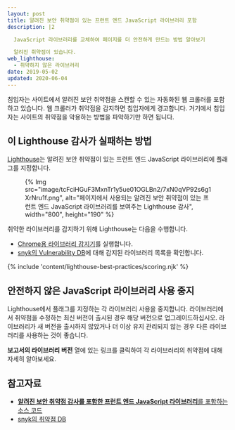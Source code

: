 ```yaml
---
layout: post
title: 알려진 보안 취약점이 있는 프런트 엔드 JavaScript 라이브러리 포함
description: |2

  JavaScript 라이브러리를 교체하여 페이지를 더 안전하게 만드는 방법 알아보기

  알려진 취약점이 있습니다.
web_lighthouse:
  - 취약하지 않은 라이브러리
date: 2019-05-02
updated: 2020-06-04
---
```


침입자는 사이트에서 알려진 보안 취약점을 스캔할 수 있는 자동화된 웹 크롤러를 포함하고 있습니다. 웹 크롤러가 취약점을 감지하면 침입자에게 경고합니다. 거기에서 침입자는 사이트의 취약점을 악용하는 방법을 파악하기만 하면 됩니다.

## 이 Lighthouse 감사가 실패하는 방법

[Lighthouse](https://developer.chrome.com/docs/lighthouse/overview/)는 알려진 보안 취약점이 있는 프런트 엔드 JavaScript 라이브러리에 플래그를 지정합니다.

<figure>{% Img src="image/tcFciHGuF3MxnTr1y5ue01OGLBn2/7xN0qVP92s6g1XrNru1f.png", alt="페이지에서 사용되는 알려진 보안 취약점이 있는 프런트 엔드 JavaScript 라이브러리를 보여주는 Lighthouse 감사", width="800", height="190" %}</figure>

취약한 라이브러리를 감지하기 위해 Lighthouse는 다음을 수행합니다.

- [Chrome용 라이브러리 감지기](https://www.npmjs.com/package/js-library-detector)를 실행합니다.
- [snyk의 Vulnerability DB](https://snyk.io/vuln?packageManager=all)에 대해 감지된 라이브러리 목록을 확인합니다.

{% include 'content/lighthouse-best-practices/scoring.njk' %}

## 안전하지 않은 JavaScript 라이브러리 사용 중지

Lighthouse에서 플래그를 지정하는 각 라이브러리 사용을 중지합니다. 라이브러리에서 취약점을 수정하는 최신 버전이 출시된 경우 해당 버전으로 업그레이드하십시오. 라이브러리가 새 버전을 출시하지 않았거나 더 이상 유지 관리되지 않는 경우 다른 라이브러리를 사용하는 것이 좋습니다.

**보고서의 라이브러리 버전** 열에 있는 링크를 클릭하여 각 라이브러리의 취약점에 대해 자세히 알아보세요.

## 참고자료

- [**알려진 보안 취약점 감사를 포함한 프런트 엔드 JavaScript 라이브러리**를 포함하는 소스 코드](https://github.com/GoogleChrome/lighthouse/blob/master/core/audits/dobetterweb/no-vulnerable-libraries.js)
- [snyk의 취약점 DB](https://snyk.io/vuln?packageManager=all)
